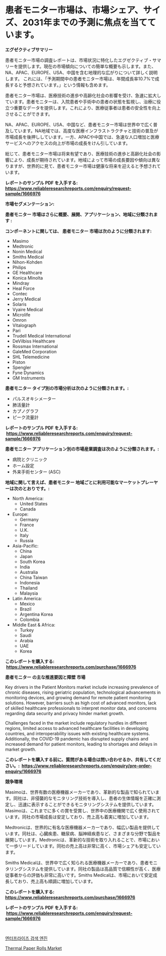 <p><h1>患者モニター市場は、市場シェア、サイズ、2031年までの予測に焦点を当てています。</h1></p><p><strong>エグゼクティブサマリー</strong></p>
<p><p>患者モニター市場の調査レポートは、市場状況に特化したエグゼクティブ・サマリーを提供します。現在の市場傾向についての簡単な概要も示します。また、NA、APAC、EUROPE、USA、中国を含む地理的な広がりについて詳しく説明します。 これには、「予測期間中の患者モニター市場は、年間成長率10.7%で成長すると予想されています。」という情報も含めます。</p><p>患者モニター市場は、医療技術の進歩や高齢化社会の影響を受け、急速に拡大しています。患者モニターは、入院患者や手術中の患者の状態を監視し、治療に役立つ重要なデータを提供します。これにより、医療従事者は患者の安全性を向上させることができます。</p><p>NA、APAC、EUROPE、USA、中国など、患者モニター市場は世界中で広く普及しています。NA地域では、高度な医療インフラストラクチャと技術の普及が市場成長を後押ししています。一方、APACや中国では、急速な人口増加と医療サービスへのアクセスの向上が市場の成長をけん引しています。</p><p>総じて、患者モニター市場は将来有望であり、医療技術の進歩と高齢化社会の影響により、成長が期待されています。地域によって市場の成長要因や傾向は異なりますが、世界的に見て、患者モニター市場は健康な将来を迎えると予想されています。</p></p>
<p><strong>レポートのサンプル PDF を入手する: <a href="https://www.reliableresearchreports.com/enquiry/request-sample/1666976">https://www.reliableresearchreports.com/enquiry/request-sample/1666976</a></strong></p>
<p><strong>市場セグメンテーション:</strong></p>
<p><strong> 患者モニター 市場はさらに概要、展開、アプリケーション、地域に分類されます :</strong></p>
<p><strong>コンポーネントに関しては、 患者モニター 市場は次のように分類されます: &nbsp;</strong></p>
<p><ul><li>Masimo</li><li>Medtronic</li><li>Nonin Medical</li><li>Smiths Medical</li><li>Nihon-Kohden</li><li>Philips</li><li>GE Healthcare</li><li>Konica Minolta</li><li>Mindray</li><li>Heal Force</li><li>Contec</li><li>Jerry Medical</li><li>Solaris</li><li>Vyaire Medical</li><li>Microlife</li><li>Omron</li><li>Vitalograph</li><li>Pari</li><li>Trudell Medical International</li><li>DeVilbiss Healthcare</li><li>Rossmax International</li><li>GaleMed Corporation</li><li>SHL Telemedicine</li><li>Piston</li><li>Spengler</li><li>Fyne Dynamics</li><li>GM Instruments</li></ul></p>
<p><strong> 患者モニター タイプ別の市場分析は次のように分類されます。:</strong></p>
<p><ul><li>パルスオキシメーター</li><li>肺活量計</li><li>カプノグラフ</li><li>ピーク流量計</li></ul></p>
<p><strong>レポートのサンプル PDF を入手する: &nbsp;<a href="https://www.reliableresearchreports.com/enquiry/request-sample/1666976">https://www.reliableresearchreports.com/enquiry/request-sample/1666976</a></strong></p>
<p><strong> 患者モニター アプリケーション別の市場産業調査は次のように分類されます。:</strong></p>
<p><ul><li>病院とクリニック</li><li>ホーム設定</li><li>外来手術センター (ASC)</li></ul></p>
<p><strong>地域に関して言えば、患者モニター 地域ごとに利用可能なマーケットプレーヤーは次のとおりです。:</strong></p>
<p><ul>
    <li>
        North America:
        <ul>
            <li>United States</li>
            <li>Canada</li>
        </ul>
    </li>
    <li>
        Europe:
        <ul>
            <li>Germany</li>
            <li>France</li>
            <li>U.K.</li>
            <li>Italy</li>
            <li>Russia</li>
        </ul>
    </li>
    <li>
        Asia-Pacific:
        <ul>
            <li>China</li>
            <li>Japan</li>
            <li>South Korea</li>
            <li>India</li>
            <li>Australia</li>
            <li>China Taiwan</li>
            <li>Indonesia</li>
            <li>Thailand</li>
            <li>Malaysia</li>
        </ul>
    </li>
    <li>
        Latin America:
        <ul>
            <li>Mexico</li>
            <li>Brazil</li>
            <li>Argentina Korea</li>
            <li>Colombia</li>
        </ul>
    </li>
    <li>
        Middle East & Africa:
        <ul>
            <li>Turkey</li>
            <li>Saudi</li>
            <li>Arabia</li>
            <li>UAE</li>
            <li>Korea</li>
        </ul>
    </li>
    </ul></p>
<p><strong>このレポートを購入する: &nbsp;<a href="https://www.reliableresearchreports.com/purchase/1666976">https://www.reliableresearchreports.com/purchase/1666976</a></strong></p>
<p><strong>患者モニター の主な推進要因と障壁 市場</strong></p>
<p><p>Key drivers in the Patient Monitors market include increasing prevalence of chronic diseases, rising geriatric population, technological advancements in monitoring devices, and growing demand for remote patient monitoring solutions. However, barriers such as high cost of advanced monitors, lack of skilled healthcare professionals to interpret monitor data, and concerns regarding data security and privacy hinder market growth. </p><p>Challenges faced in the market include regulatory hurdles in different regions, limited access to advanced healthcare facilities in developing countries, and interoperability issues with existing healthcare systems. Additionally, the COVID-19 pandemic has disrupted supply chains and increased demand for patient monitors, leading to shortages and delays in market growth.</p></p>
<p><strong>このレポートを購入する前に、質問がある場合は問い合わせるか、共有してください。:&nbsp; <a href="https://www.reliableresearchreports.com/enquiry/pre-order-enquiry/1666976">https://www.reliableresearchreports.com/enquiry/pre-order-enquiry/1666976</a></strong></p>
<p><strong>競争環境</strong></p>
<p><p>Masimoは、世界有数の医療機器メーカーであり、革新的な製品で知られています。同社は、非侵襲的なモニタリング技術を導入し、患者の生体情報を正確に測定し、迅速に表示することができるモニタリングシステムを提供しています。Masimoは、これまでに多くの賞を受賞し、世界中の医療機関で広く使用されています。同社の市場成長は安定しており、売上高も着実に増加しています。</p><p>Medtronicは、世界的に有名な医療機器メーカーであり、幅広い製品を提供しています。同社は、心臓疾患、糖尿病、脳神経疾患など、さまざまな分野で製品を展開しています。Medtronicは、革新的な技術を取り入れることで、市場において一歩リードしています。同社の売上高は非常に高く、市場シェアも安定しています。</p><p>Smiths Medicalは、世界中で広く知られる医療機器メーカーであり、患者モニタリングシステムを提供しています。同社の製品は高品質で信頼性が高く、医療従事者からの評価も非常に高いです。Smiths Medicalは、市場において安定成長しており、売上高も順調に増加しています。</p></p>
<p><strong>このレポートを購入する: &nbsp; <a href="https://www.reliableresearchreports.com/purchase/1666976">https://www.reliableresearchreports.com/purchase/1666976</a></strong></p>
<p><strong>レポートのサンプル PDF を入手する: &nbsp;<a href="https://www.reliableresearchreports.com/enquiry/request-sample/1666976">https://www.reliableresearchreports.com/enquiry/request-sample/1666976</a></strong><strong></strong></p>
<p>&nbsp;</p>
<p><p><a href="https://github.com/CorEmtymerich56566/Market-Research-Report-List-1/blob/main/834867813482.md">엔터프라이즈 검색 엔진</a></p><p><a href="https://picayune-night-cbd.notion.site/Thermal-Paper-Rolls-Market-Challenges-Opportunities-and-Growth-Drivers-and-Major-Market-Players-f-aad1ec9cf0af45f0be90178c84038810">Thermal Paper Rolls Market</a></p></p>